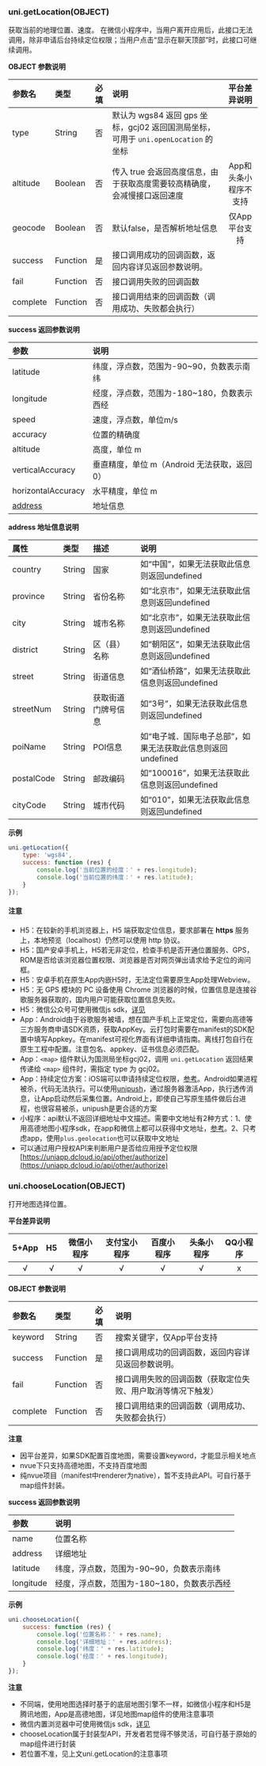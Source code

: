 ### uni.getLocation(OBJECT)
获取当前的地理位置、速度。
在微信小程序中，当用户离开应用后，此接口无法调用，除非申请后台持续定位权限；当用户点击“显示在聊天顶部”时，此接口可继续调用。

**OBJECT 参数说明**

|参数名|类型|必填|说明|平台差异说明|
|:-|:-|:-|:-|:-:|
|type|String|否|默认为 wgs84 返回 gps 坐标，gcj02 返回国测局坐标，可用于 ``uni.openLocation`` 的坐标||
|altitude|Boolean|否|传入 true 会返回高度信息，由于获取高度需要较高精确度，会减慢接口返回速度|App和头条小程序不支持|
|geocode|Boolean|否|默认false，是否解析地址信息|仅App平台支持|
|success|Function|是|接口调用成功的回调函数，返回内容详见返回参数说明。||
|fail|Function|否|接口调用失败的回调函数||
|complete|Function|否|接口调用结束的回调函数（调用成功、失败都会执行）|&nbsp;|

**success 返回参数说明**

|参数|说明|
|:-|:-|
|latitude|纬度，浮点数，范围为-90~90，负数表示南纬|
|longitude|经度，浮点数，范围为-180~180，负数表示西经|
|speed|速度，浮点数，单位m/s|
|accuracy|位置的精确度|
|altitude|高度，单位 m|
|verticalAccuracy|垂直精度，单位 m（Android 无法获取，返回 0）|
|horizontalAccuracy|水平精度，单位 m|
|[address](/api/location/location?id=address)|地址信息|

**address 地址信息说明**

|属性|类型|描述|说明|
|:-|:-|:-|:-|
|country|String|国家|如“中国”，如果无法获取此信息则返回undefined|
|province|String|省份名称|如“北京市”，如果无法获取此信息则返回undefined|
|city|String|城市名称|如“北京市”，如果无法获取此信息则返回undefined|
|district|String|区（县）名称|如“朝阳区”，如果无法获取此信息则返回undefined|
|street|String|街道信息|如“酒仙桥路”，如果无法获取此信息则返回undefined|
|streetNum|String|获取街道门牌号信息|如“3号”，如果无法获取此信息则返回undefined|
|poiName|String|POI信息|如“电子城．国际电子总部”，如果无法获取此信息则返回undefined|
|postalCode|String|邮政编码|如“100016”，如果无法获取此信息则返回undefined|
|cityCode|String|城市代码|如“010”，如果无法获取此信息则返回undefined|

**示例**

```javascript
uni.getLocation({
	type: 'wgs84',
	success: function (res) {
		console.log('当前位置的经度：' + res.longitude);
		console.log('当前位置的纬度：' + res.latitude);
	}
});
```

#### 注意

- H5：在较新的手机浏览器上，H5 端获取定位信息，要求部署在 **https** 服务上，本地预览（localhost）仍然可以使用 http 协议。
- H5：国产安卓手机上，H5若无非定位，检查手机是否开通位置服务、GPS，ROM是否给该浏览器位置权限、浏览器是否对网页弹出请求给予定位的询问框。
- H5：安卓手机在原生App内嵌H5时，无法定位需要原生App处理Webview。
- H5：无 GPS 模块的 PC 设备使用 Chrome 浏览器的时候，位置信息是连接谷歌服务器获取的，国内用户可能获取位置信息失败。
- H5：微信公众号可使用微信js sdk，[详见](https://ask.dcloud.net.cn/article/35380)
- App：Android由于谷歌服务被墙，想在国产手机上正常定位，需要向高德等三方服务商申请SDK资质，获取AppKey。云打包时需要在manifest的SDK配置中填写Appkey。在manifest可视化界面有详细申请指南。离线打包自行在原生工程中配置。注意包名、appkey、证书信息必须匹配。
- App：``<map>`` 组件默认为国测局坐标gcj02，调用 ``uni.getLocation`` 返回结果传递给 ``<map>`` 组件时，需指定 type 为 gcj02。
- App：持续定位方案：iOS端可以申请持续定位权限，[参考](https://ask.dcloud.net.cn/article/12569)。Android如果进程被杀，代码无法执行。可以使用[unipush](https://ask.dcloud.net.cn/article/35622)，通过服务器激活App，执行透传消息，让App启动然后采集位置。Android上，即使自己写原生插件做后台进程，也很容易被杀，unipush是更合适的方案
- 小程序：api默认不返回详细地址中文描述。需要中文地址有2种方式：1、使用高德地图小程序sdk，在app和微信上都可以获得中文地址，[参考](http://ask.dcloud.net.cn/article/35070)。2、只考虑app，使用``plus.geolocation``也可以获取中文地址
- 可以通过用户授权API来判断用户是否给应用授予定位权限[https://uniapp.dcloud.io/api/other/authorize](https://uniapp.dcloud.io/api/other/authorize)

### uni.chooseLocation(OBJECT)
打开地图选择位置。

**平台差异说明**

|5+App|H5|微信小程序|支付宝小程序|百度小程序|头条小程序|QQ小程序|
|:-:|:-:|:-:|:-:|:-:|:-:|:-:|
|√|√|√|√|√|√|x|

**OBJECT 参数说明**

|参数名|类型|必填|说明|
|:-|:-|:-|:-|
|keyword|String|否|搜索关键字，仅App平台支持|
|success|Function|是|接口调用成功的回调函数，返回内容详见返回参数说明。|
|fail|Function|否|接口调用失败的回调函数（获取定位失败、用户取消等情况下触发）|
|complete|Function|否|接口调用结束的回调函数（调用成功、失败都会执行）|

**注意**
- 因平台差异，如果SDK配置百度地图，需要设置keyword，才能显示相关地点
- nvue下只支持高德地图，不支持百度地图
- 纯nvue项目（manifest中renderer为native），暂不支持此API。可自行基于map组件封装。


**success 返回参数说明**

|参数|说明|
|:-|:-|
|name|位置名称|
|address|详细地址|
|latitude|纬度，浮点数，范围为-90~90，负数表示南纬|
|longitude|经度，浮点数，范围为-180~180，负数表示西经|

**示例**

```javascript
uni.chooseLocation({
	success: function (res) {
		console.log('位置名称：' + res.name);
		console.log('详细地址：' + res.address);
		console.log('纬度：' + res.latitude);
		console.log('经度：' + res.longitude);
	}
});
```

**注意**
- 不同端，使用地图选择时基于的底层地图引擎不一样，如微信小程序和H5是腾讯地图，App是高德地图，详见地图map组件的使用注意事项
- 微信内置浏览器中可使用微信js sdk，[详见](https://ask.dcloud.net.cn/article/35380)
- chooseLocation属于封装型API，开发者若觉得不够灵活，可自行基于原始的map组件进行封装
- 若位置不准，见上文uni.getLocation的注意事项
